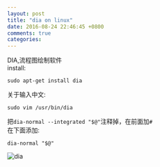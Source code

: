 ```yaml
---
layout: post
title: "dia on linux"
date: 2016-08-24 22:46:45 +0800
comments: true
categories: 
---
```

DIA,流程图绘制软件  
install:  

    sudo apt-get install dia
关于输入中文:  

    sudo vim /usr/bin/dia
把`dia-normal --integrated "$@"`注释掉，在前面加`#`  
在下面添加:  

    dia-normal "$@"
![dia](https://raw.githubusercontent.com/qiuhaidong/qiuhaidong.github.com/source/source/images/dia.png)
